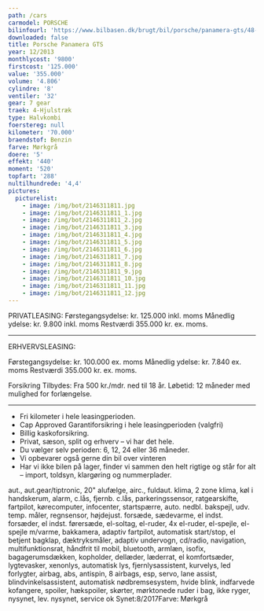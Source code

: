 ```yaml
---
path: /cars
carmodel: PORSCHE
bilinfourl: 'https://www.bilbasen.dk/brugt/bil/porsche/panamera-gts/48-pdk-5d/4089466'
downloaded: false
title: Porsche Panamera GTS
year: 12/2013
monthlycost: '9800'
firstcost: '125.000'
value: '355.000'
volume: '4.806'
cylindre: '8'
ventiler: '32'
gear: 7 gear
traek: 4-Hjulstræk
type: Halvkombi
foerstereg: null
kilometer: '70.000'
braendstof: Benzin
farve: Mørkgrå
doere: '5'
effekt: '440'
moment: '520'
topfart: '288'
nultilhundrede: '4,4'
pictures:
  picturelist:
    - image: /img/bot/2146311811.jpg
    - image: /img/bot/2146311811_1.jpg
    - image: /img/bot/2146311811_2.jpg
    - image: /img/bot/2146311811_3.jpg
    - image: /img/bot/2146311811_4.jpg
    - image: /img/bot/2146311811_5.jpg
    - image: /img/bot/2146311811_6.jpg
    - image: /img/bot/2146311811_7.jpg
    - image: /img/bot/2146311811_8.jpg
    - image: /img/bot/2146311811_9.jpg
    - image: /img/bot/2146311811_10.jpg
    - image: /img/bot/2146311811_11.jpg
    - image: /img/bot/2146311811_12.jpg
---
```

PRIVATLEASING: 
Førstegangsydelse: kr. 125.000 inkl. moms
Månedlig ydelse: kr. 9.800 inkl. moms
Restværdi 355.000 kr. ex. moms. 
__________________________________________

ERHVERVSLEASING:

Førstegangsydelse: kr. 100.000 ex. moms
Månedlig ydelse: kr. 7.840 ex. moms
Restværdi 355.000 kr. ex. moms. 


Forsikring Tilbydes:
Fra 500 kr./mdr. ned til 18 år. 
Løbetid: 12 måneder med mulighed for forlængelse.
__________________________________________

* Fri kilometer i hele leasingperioden.
* Cap Approved Garantiforsikring i hele leasingperioden (valgfri)
* Billig kaskoforsikring.
* Privat, sæson, split og erhverv – vi har det hele.
* Du vælger selv perioden: 6, 12, 24 eller 36 måneder.
* Vi opbevarer også gerne din bil over vinteren
* Har vi ikke bilen på lager, finder vi sammen den helt rigtige og står for alt – import, toldsyn, klargøring og nummerplader. 


aut., aut.gear/tiptronic, 20" alufælge, airc., fuldaut. klima, 2 zone klima, køl i handskerum, alarm, c.lås, fjernb. c.lås, parkeringssensor, ratgearskifte, fartpilot, kørecomputer, infocenter, startspærre, auto. nedbl. bakspejl, udv. temp. måler, regnsensor, højdejust. forsæde, sædevarme, el indst. forsæder, el indst. førersæde, el-soltag, el-ruder, 4x el-ruder, el-spejle, el-spejle m/varme, bakkamera, adaptiv fartpilot, automatisk start/stop, el betjent bagklap, dæktryksmåler, adaptiv undervogn, cd/radio, navigation, multifunktionsrat, håndfrit til mobil, bluetooth, armlæn, isofix, bagagerumsdækken, kopholder, dellæder, læderrat, el komfortsæder, lygtevasker, xenonlys, automatisk lys, fjernlysassistent, kurvelys, led forlygter, airbag, abs, antispin, 8 airbags, esp, servo, lane assist, blindvinkelsassistent, automatisk nødbremsesystem, hvide blink, indfarvede kofangere, spoiler, hækspoiler, skørter, mørktonede ruder i bag, ikke ryger, nysynet, lev. nysynet, service ok
Synet:8/2017Farve: Mørkgrå
